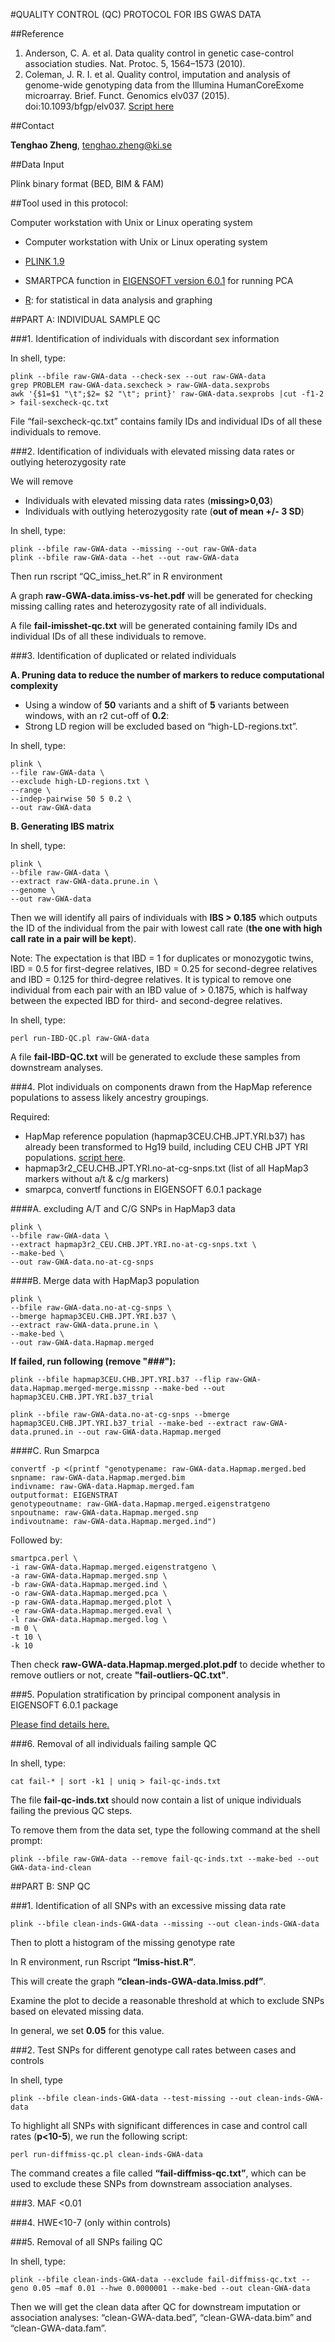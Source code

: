#QUALITY CONTROL (QC) PROTOCOL FOR IBS GWAS DATA

##Reference 

1. Anderson, C. A. et al. Data quality control in genetic case-control association studies. Nat. Protoc. 5, 1564–1573 (2010).
2. Coleman, J. R. I. et al. Quality control, imputation and analysis of genome-wide genotyping data from the Illumina HumanCoreExome microarray. Brief. Funct. Genomics elv037 (2015). doi:10.1093/bfgp/elv037. [Script here](https://github.com/JoniColeman/gwas_scripts)

##Contact

**Tenghao Zheng**, tenghao.zheng@ki.se 

##Data Input

Plink binary format (BED, BIM & FAM)

##Tool used in this protocol:

Computer workstation with Unix or Linux operating system
 
  * Computer workstation with Unix or Linux operating system
  
  * [PLINK 1.9](https://www.cog-genomics.org/plink2)
  
  * SMARTPCA function in [EIGENSOFT version 6.0.1](http://www.hsph.harvard.edu/alkes-price/software/) for running PCA 
  
  * [R](http://cran.r-project.org/): for statistical in data analysis and graphing 

##PART A: INDIVIDUAL SAMPLE QC


###1. Identification of individuals with discordant sex information


  In shell, type:

```
plink --bfile raw-GWA-data --check-sex --out raw-GWA-data 
grep PROBLEM raw-GWA-data.sexcheck > raw-GWA-data.sexprobs 
awk '{$1=$1 "\t";$2= $2 "\t"; print}' raw-GWA-data.sexprobs |cut -f1-2 > fail-sexcheck-qc.txt
```
 
 File “fail-sexcheck-qc.txt” contains family IDs and individual IDs of all these individuals to remove.    


###2. Identification of individuals with elevated missing data rates or outlying heterozygosity rate

 We will remove

 * Individuals with elevated missing data rates (__missing>0,03__) 
 * Individuals with outlying heterozygosity rate (__out of mean +/- 3 SD__)

 In shell, type:
```
plink --bfile raw-GWA-data --missing --out raw-GWA-data 
plink --bfile raw-GWA-data --het --out raw-GWA-data 
```
 Then run rscript “QC_imiss_het.R” in R environment

 A graph **raw-GWA-data.imiss-vs-het.pdf** will be generated for checking missing calling rates and heterozygosity rate of all individuals.  
 
 A file **fail-imisshet-qc.txt** will be generated containing family IDs and individual IDs of all these individuals to remove.    

###3. Identification of duplicated or related individuals

**A. Pruning data to reduce the number of markers to reduce computational complexity**

 * Using a window of **50** variants and a shift of **5** variants between windows, with an r2 cut-off of **0.2**:  
 * Strong LD region will be excluded based on “high-LD-regions.txt”.
 
In shell, type:
```
plink \
--file raw-GWA-data \
--exclude high-LD-regions.txt \
--range \
--indep-pairwise 50 5 0.2 \
--out raw-GWA-data
```

**B. Generating IBS matrix**

 In shell, type:
```
plink \
--bfile raw-GWA-data \
--extract raw-GWA-data.prune.in \
--genome \
--out raw-GWA-data
```

 Then we will identify all pairs of individuals with **IBS > 0.185** which outputs the ID of the individual from the pair with lowest call rate (**the one with high call rate in a pair will be kept**).  

 Note:  The expectation is that IBD = 1 for duplicates or monozygotic twins, IBD = 0.5 for first-degree relatives, IBD = 0.25 for second-degree relatives and IBD = 0.125 for third-degree relatives.  It is typical to remove one individual from each pair with an IBD value of > 0.1875, which is halfway between the expected IBD for third- and second-degree relatives.

 In shell, type:
```
perl run-IBD-QC.pl raw-GWA-data

```
 A file **fail-IBD-QC.txt** will be generated to exclude these samples from downstream analyses.

 
###4. Plot individuals on components drawn from the HapMap reference populations to assess likely ancestry groupings.

Required: 
 
* HapMap reference population (hapmap3CEU.CHB.JPT.YRI.b37) has already been transformed to Hg19 build, including CEU CHB JPT YRI populations.  [script here](https://github.com/Wall-Facer/IBS-GWAS/blob/master/Build_HapMapb37_ref).
* hapmap3r2_CEU.CHB.JPT.YRI.no-at-cg-snps.txt (list of all HapMap3 markers without a/t & c/g markers)
* smarpca, convertf functions in EIGENSOFT 6.0.1 package
 
####A. excluding  A/T and C/G SNPs in HapMap3 data

```
plink \
--bfile raw-GWA-data \
--extract hapmap3r2_CEU.CHB.JPT.YRI.no-at-cg-snps.txt \
--make-bed \
--out raw-GWA-data.no-at-cg-snps
```
 
 
####B. Merge data with HapMap3 population

```
plink \
--bfile raw-GWA-data.no-at-cg-snps \
--bmerge hapmap3CEU.CHB.JPT.YRI.b37 \
--extract raw-GWA-data.prune.in \
--make-bed \
--out raw-GWA-data.Hapmap.merged
```

**If failed, run following (remove "_###_"):**

```
plink --bfile hapmap3CEU.CHB.JPT.YRI.b37 --flip raw-GWA-data.Hapmap.merged-merge.missnp --make-bed --out hapmap3CEU.CHB.JPT.YRI.b37_trial

plink --bfile raw-GWA-data.no-at-cg-snps --bmerge hapmap3CEU.CHB.JPT.YRI.b37_trial --make-bed --extract raw-GWA-data.pruned.in --out raw-GWA-data.Hapmap.merged
```



####C. Run Smarpca
 
```
convertf -p <(printf "genotypename: raw-GWA-data.Hapmap.merged.bed
snpname: raw-GWA-data.Hapmap.merged.bim
indivname: raw-GWA-data.Hapmap.merged.fam
outputformat: EIGENSTRAT
genotypeoutname: raw-GWA-data.Hapmap.merged.eigenstratgeno
snpoutname: raw-GWA-data.Hapmap.merged.snp
indivoutname: raw-GWA-data.Hapmap.merged.ind")

```

Followed by:

```
smartpca.perl \
-i raw-GWA-data.Hapmap.merged.eigenstratgeno \
-a raw-GWA-data.Hapmap.merged.snp \
-b raw-GWA-data.Hapmap.merged.ind \
-o raw-GWA-data.Hapmap.merged.pca \
-p raw-GWA-data.Hapmap.merged.plot \
-e raw-GWA-data.Hapmap.merged.eval \
-l raw-GWA-data.Hapmap.merged.log \
-m 0 \
-t 10 \
-k 10

```

Then check **raw-GWA-data.Hapmap.merged.plot.pdf** to decide whether to remove outliers or not, create **"fail-outliers-QC.txt"**.   
 
###5. Population stratification by principal component analysis in EIGENSOFT 6.0.1 package

[Please find details here.](https://github.com/Wall-Facer/IBS-GWAS/blob/master/PCA_4_pop_stratification.md)

###6. Removal of all individuals failing sample QC

In shell, type:
```
cat fail-* | sort -k1 | uniq > fail-qc-inds.txt
```

The file **fail-qc-inds.txt** should now contain a list of unique individuals failing the previous QC steps. 

To remove them from the data set, type the following command at the shell prompt:

```
plink --bfile raw-GWA-data --remove fail-qc-inds.txt --make-bed --out GWA-data-ind-clean
```

##PART B: SNP QC

###1. Identification of all SNPs with an excessive missing data rate

```
plink --bfile clean-inds-GWA-data --missing --out clean-inds-GWA-data
```

Then to plott a histogram of the missing genotype rate 

In R environment,  run Rscript **“lmiss-hist.R”**.

This will create the graph **“clean-inds-GWA-data.lmiss.pdf”**.  

Examine the plot to decide a reasonable threshold at which to exclude SNPs based on elevated missing data.  

In general, we set **0.05** for this value.


###2. Test SNPs for different genotype call rates between cases and controls

In shell, type
```
plink --bfile clean-inds-GWA-data --test-missing --out clean-inds-GWA-data
```

To highlight all SNPs with significant differences in case and control call rates (**p<10-5**), we run the following script:  

```
perl run-diffmiss-qc.pl clean-inds-GWA-data
```

The command creates a file called **“fail-diffmiss-qc.txt”**, which can be used to exclude these SNPs from downstream association analyses.

###3.  MAF <0.01

###4.  HWE<10-7 (only within controls)

###5. Removal of all SNPs failing QC

In shell, type:
```
plink --bfile clean-inds-GWA-data --exclude fail-diffmiss-qc.txt --geno 0.05 –maf 0.01 --hwe 0.0000001 --make-bed --out clean-GWA-data
```

Then we will get the clean data after QC for downstream imputation or association analyses: “clean-GWA-data.bed”, “clean-GWA-data.bim” and “clean-GWA-data.fam”. 
